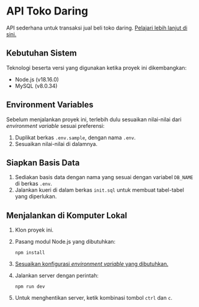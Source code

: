 # API Toko Daring

API sederhana untuk transaksi jual beli toko daring. [Pelajari lebih lanjut di sini.](./plans.md)

## Kebutuhan Sistem

Teknologi beserta versi yang digunakan ketika proyek ini dikembangkan:

- Node.js (v18.16.0)
- MySQL (v8.0.34)

## Environment Variables

Sebelum menjalankan proyek ini, terlebih dulu sesuaikan nilai-nilai dari _environment variable_ sesuai preferensi:

1. Duplikat berkas `.env.sample`, dengan nama `.env`.
2. Sesuaikan nilai-nilai di dalamnya.

## Siapkan Basis Data

1. Sediakan basis data dengan nama yang sesuai dengan variabel `DB_NAME` di berkas `.env`.
2. Jalankan kueri di dalam berkas `init.sql` untuk membuat tabel-tabel yang diperlukan.

## Menjalankan di Komputer Lokal

1. Klon proyek ini.
2. Pasang modul Node.js yang dibutuhkan:

   ```shell
   npm install
   ```

3. [Sesuaikan konfigurasi _environment variable_ yang dibutuhkan.](#environment-variables)

4. Jalankan server dengan perintah:

   ```shell
   npm run dev
   ```

5. Untuk menghentikan server, ketik kombinasi tombol `ctrl` dan `c`.
